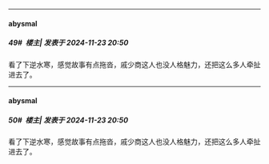 ﻿
*****

####  abysmal  
##### 49#         楼主| 发表于 2024-11-23 20:50

看了下逆水寒，感觉故事有点拖沓，戚少商这人也没人格魅力，还把这么多人牵扯进去了。

*****

####  abysmal  
##### 50#         楼主| 发表于 2024-11-23 20:50

看了下逆水寒，感觉故事有点拖沓，戚少商这人也没人格魅力，还把这么多人牵扯进去了。

